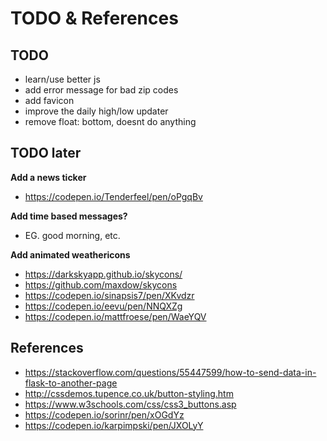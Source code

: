 # TODO & References

## TODO

- learn/use better js
- add error message for bad zip codes
- add favicon
- improve the daily high/low updater
- remove float: bottom, doesnt do anything

## TODO later
**Add a news ticker**
- https://codepen.io/Tenderfeel/pen/oPgqBv

**Add time based messages?**
- EG. good morning, etc.

**Add animated weathericons**
- https://darkskyapp.github.io/skycons/
- https://github.com/maxdow/skycons
- https://codepen.io/sinapsis7/pen/XKvdzr
- https://codepen.io/eevu/pen/NNQXZg
- https://codepen.io/mattfroese/pen/WaeYQV


## References

- https://stackoverflow.com/questions/55447599/how-to-send-data-in-flask-to-another-page
- http://cssdemos.tupence.co.uk/button-styling.htm 
- https://www.w3schools.com/css/css3_buttons.asp 
- https://codepen.io/sorinr/pen/xOGdYz
- https://codepen.io/karpimpski/pen/JXOLyY 